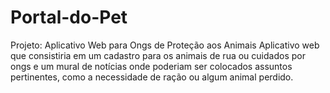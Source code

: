 # Portal-do-Pet
Projeto: Aplicativo Web para Ongs de Proteção aos Animais Aplicativo web que consistiria em um cadastro para os animais de rua ou cuidados por ongs e um mural de notícias onde poderiam ser colocados assuntos pertinentes, como a necessidade de ração ou algum animal perdido.

